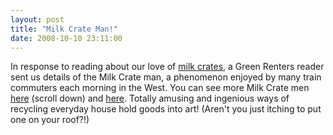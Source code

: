 ```yaml
---
layout: post
title: "Milk Crate Man!"
date: 2008-10-10 23:11:00
---
```


In response to reading about our love of [milk crates][1], a Green Renters reader sent us details of the Milk Crate man, a phenomenon enjoyed by many train commuters each morning in the West. You can see more Milk Crate men [here][2] (scroll down) and [here][3]. Totally amusing and ingenious ways of recycling everyday house hold goods into art! (Aren't you just itching to put one on your roof?!)

 [1]: http://greenrenters.blogspot.com/2008/08/we-love-milk-crates.html
 [2]: http://melbourneinphotos.com/otherg3.html
 [3]: http://www.cherryrock.com.au/frame-blog.html